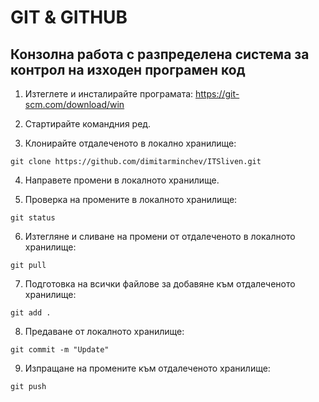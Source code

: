 # GIT & GITHUB
## Конзолна работа с разпределена система за контрол на изходен програмен код

1. Изтеглете и инсталирайте програмата:
https://git-scm.com/download/win

2. Стартирайте командния ред.

3. Клонирайте отдалеченото в локално хранилище:
```
git clone https://github.com/dimitarminchev/ITSliven.git
```
4. Направете промени в локалното хранилище.

5. Проверка на промените в локалното хранилище:
```
git status
```
6. Изтегляне и сливане на промени от отдалеченото в локалното хранилище:
```
git pull
```
7. Подготовка на всички файлове за добавяне към отдалеченото хранилище:
```
git add .
```
8. Предаване от локалното хранилище:
```
git commit -m "Update"
```
9. Изпращане на промените към отдалеченото хранилище:
```
git push
```
